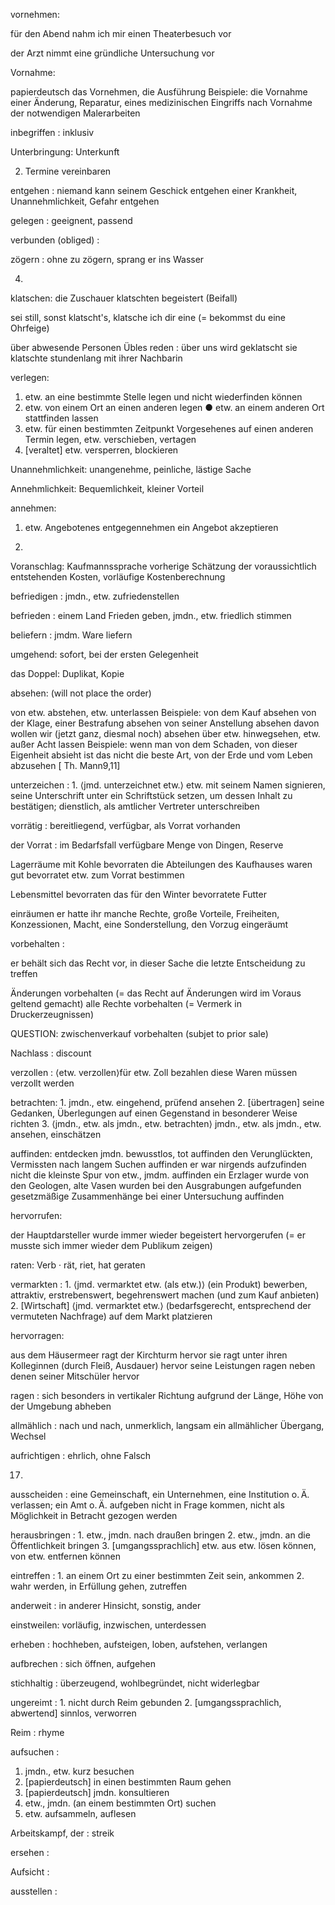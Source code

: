 vornehmen: 

für den Abend nahm ich mir einen Theaterbesuch vor

der Arzt nimmt eine gründliche Untersuchung vor

Vornahme:

papierdeutsch das Vornehmen, die Ausführung
Beispiele:
die Vornahme einer Änderung, Reparatur, eines medizinischen Eingriffs
nach Vornahme der notwendigen Malerarbeiten

inbegriffen : inklusiv

Unterbringung: Unterkunft

2. Termine vereinbaren

entgehen : 
niemand kann seinem Geschick entgehen
einer Krankheit, Unannehmlichkeit, Gefahr entgehen

gelegen : geeignent, passend

verbunden (obliged) : 

zögern : ohne zu zögern, sprang er ins Wasser

4. 

klatschen: die Zuschauer klatschten begeistert (Beifall)

sei still, sonst klatscht's, klatsche ich dir eine (= bekommst du eine Ohrfeige)

über abwesende Personen Übles reden :
über uns wird geklatscht
sie klatschte stundenlang mit ihrer Nachbarin

verlegen: 

1. etw. an eine bestimmte Stelle legen und nicht wiederfinden können
2. etw. von einem Ort an einen anderen legen
● etw. an einem anderen Ort stattfinden lassen
3. etw. für einen bestimmten Zeitpunkt Vorgesehenes auf einen anderen Termin legen, etw. verschieben, vertagen
4. [veraltet] etw. versperren, blockieren

Unannehmlichkeit: unangenehme, peinliche, lästige Sache

Annehmlichkeit: Bequemlichkeit, kleiner Vorteil

annehmen: 
1. etw. Angebotenes entgegennehmen
 ein Angebot akzeptieren

5.

Voranschlag: Kaufmannssprache vorherige Schätzung der voraussichtlich entstehenden Kosten, vorläufige Kostenberechnung

befriedigen : jmdn., etw. zufriedenstellen 

befrieden : einem Land Frieden geben,  jmdn., etw. friedlich stimmen

beliefern : jmdm. Ware liefern

umgehend: sofort, bei der ersten Gelegenheit 

das Doppel: Duplikat, Kopie

absehen: (will not place the order)

von etw. abstehen, etw. unterlassen
Beispiele:
von dem Kauf absehen
von der Klage, einer Bestrafung absehen
von seiner Anstellung absehen
davon wollen wir (jetzt ganz, diesmal noch) absehen
über etw. hinwegsehen, etw. außer Acht lassen
Beispiele:
wenn man von dem Schaden, von dieser Eigenheit absieht
ist das nicht die beste Art, von der Erde und vom Leben abzusehen [ Th. Mann9,11]

unterzeichen : 1. ⟨jmd. unterzeichnet etw.⟩ etw. mit seinem Namen signieren, seine Unterschrift unter ein Schriftstück setzen, um dessen Inhalt zu bestätigen; dienstlich, als amtlicher Vertreter unterschreiben

vorrätig : bereitliegend, verfügbar, als Vorrat vorhanden

der Vorrat : im Bedarfsfall verfügbare Menge von Dingen, Reserve

Lagerräume mit Kohle bevorraten
die Abteilungen des Kaufhauses waren gut bevorratet
etw. zum Vorrat bestimmen

Lebensmittel bevorraten
das für den Winter bevorratete Futter

einräumen
er hatte ihr manche Rechte, große Vorteile, Freiheiten, Konzessionen, Macht, eine Sonderstellung, den Vorzug eingeräumt

vorbehalten : 

er behält sich das Recht vor, in dieser Sache die letzte Entscheidung zu treffen

Änderungen vorbehalten (= das Recht auf Änderungen wird im Voraus geltend gemacht)
alle Rechte vorbehalten (= Vermerk in Druckerzeugnissen)

QUESTION: zwischenverkauf vorbehalten (subjet to prior sale)

Nachlass : discount

verzollen : ⟨etw. verzollen⟩für etw. Zoll bezahlen
diese Waren müssen verzollt werden

betrachten: 1. jmdn., etw. eingehend, prüfend ansehen 
2. [übertragen] seine Gedanken, Überlegungen auf einen Gegenstand in besonderer Weise richten
3. ⟨jmdn., etw. als jmdn., etw. betrachten⟩ jmdn., etw. als jmdn., etw. ansehen, einschätzen

auffinden: entdecken 
jmdn. bewusstlos, tot auffinden
den Verunglückten, Vermissten nach langem Suchen auffinden
er war nirgends aufzufinden
nicht die kleinste Spur von etw., jmdm. auffinden
ein Erzlager wurde von den Geologen, alte Vasen wurden bei den Ausgrabungen aufgefunden
gesetzmäßige Zusammenhänge bei einer Untersuchung auffinden

hervorrufen: 

der Hauptdarsteller wurde immer wieder begeistert hervorgerufen (= er musste sich immer wieder dem Publikum zeigen)

raten: Verb · rät, riet, hat geraten

vermarkten : 1. ⟨jmd. vermarktet etw. (als etw.)⟩ (ein Produkt) bewerben, attraktiv, erstrebenswert, begehrenswert machen (und zum Kauf anbieten)
2. [Wirtschaft] ⟨jmd. vermarktet etw.⟩ (bedarfsgerecht, entsprechend der vermuteten Nachfrage) auf dem Markt platzieren

hervorragen: 

aus dem Häusermeer ragt der Kirchturm hervor
sie ragt unter ihren Kolleginnen (durch Fleiß, Ausdauer) hervor
seine Leistungen ragen neben denen seiner Mitschüler hervor

ragen : sich besonders in vertikaler Richtung aufgrund der Länge, Höhe von der Umgebung abheben

allmählich : nach und nach, unmerklich, langsam
ein allmählicher Übergang, Wechsel

aufrichtigen : ehrlich, ohne Falsch

17.

ausscheiden : eine Gemeinschaft, ein Unternehmen, eine Institution o. Ä. verlassen; ein Amt o. Ä. aufgeben
nicht in Frage kommen, nicht als Möglichkeit in Betracht gezogen werden

herausbringen : 1. etw., jmdn. nach draußen bringen
2. etw., jmdn. an die Öffentlichkeit bringen
3. [umgangssprachlich] etw. aus etw. lösen können, von etw. entfernen können

eintreffen : 1. an einem Ort zu einer bestimmten Zeit sein, ankommen
2. wahr werden, in Erfüllung gehen, zutreffen

anderweit : in anderer Hinsicht, sonstig, ander

einstweilen: vorläufig, inzwischen, unterdessen
 
erheben : hochheben, aufsteigen, loben, aufstehen, verlangen

aufbrechen : sich öffnen, aufgehen

stichhaltig : überzeugend, wohlbegründet, nicht widerlegbar

ungereimt : 1. nicht durch Reim gebunden
2. [umgangssprachlich, abwertend] sinnlos, verworren

Reim : rhyme

aufsuchen : 

1. jmdn., etw. kurz besuchen
2. [papierdeutsch] in einen bestimmten Raum gehen
3. [papierdeutsch] jmdn. konsultieren
4. etw., jmdn. (an einem bestimmten Ort) suchen
5. etw. aufsammeln, auflesen

Arbeitskampf, der : streik

ersehen : 

Aufsicht : 

ausstellen : 

